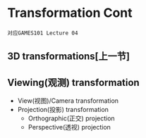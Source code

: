 # Transformation Cont

`对应GAMES101 Lecture 04`

## 3D transformations[上一节]

## Viewing(观测) transformation

- View(视图)/Camera transformation
- Projection(投影) transformation
    - Orthographic(正交) projection
    - Perspective(透视) projection


